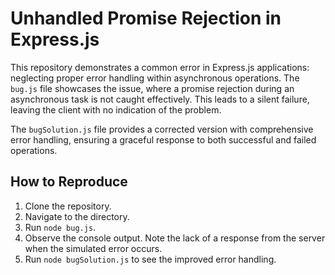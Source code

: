 # Unhandled Promise Rejection in Express.js

This repository demonstrates a common error in Express.js applications: neglecting proper error handling within asynchronous operations. The `bug.js` file showcases the issue, where a promise rejection during an asynchronous task is not caught effectively. This leads to a silent failure, leaving the client with no indication of the problem.

The `bugSolution.js` file provides a corrected version with comprehensive error handling, ensuring a graceful response to both successful and failed operations.

## How to Reproduce

1. Clone the repository.
2. Navigate to the directory.
3. Run `node bug.js`.
4. Observe the console output.  Note the lack of a response from the server when the simulated error occurs.
5. Run `node bugSolution.js` to see the improved error handling.